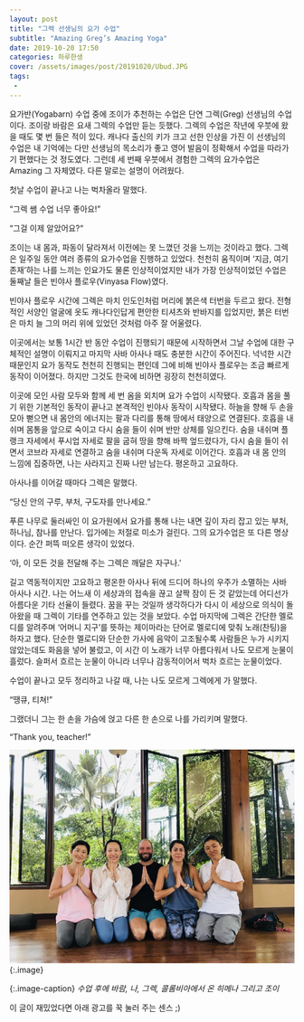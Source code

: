 ```yaml
---
layout: post
title: "그렉 선생님의 요가 수업"
subtitle: "Amazing Greg’s Amazing Yoga"
date: 2019-10-20 17:50
categories: 하루한생
cover: /assets/images/post/20191020/Ubud.JPG
tags:
 - 
---
```


요가반(Yogabarn) 수업 중에 조이가 추천하는 수업은 단연 그렉(Greg) 선생님의 수업이다. 조이랑 바람은 요새 그렉의 수업만 듣는 듯했다. 그렉의 수업은 작년에 우붓에 왔을 때도 몇 번 들은 적이 있다. 캐나다 출신의 키가 크고 선한 인상을 가진 이 선생님의 수업은 내 기억에는 다만 선생님의 목소리가 좋고 영어 발음이 정확해서 수업을 따라가기 편했다는 것 정도였다. 그런데 세 번째 우붓에서 경험한 그렉의 요가수업은 Amazing 그 자체였다. 다른 말로는 설명이 어려웠다.

첫날 수업이 끝나고 나는 벅차올라 말했다. 

“그렉 쌤 수업 너무 좋아요!”

“그걸 이제 알았어요?“

조이는 내 몸과, 파동이 달라져서 이전에는 못 느꼈던 것을 느끼는 것이라고 했다. 그렉은 일주일 동안 여러 종류의 요가수업을 진행하고 있었다. 천천히 움직이며 ‘지금, 여기 존재’하는 나를 느끼는 인요가도 물론 인상적이었지만 내가 가장 인상적이었던 수업은 둘째날 들은 빈야사 플로우(Vinyasa Flow)였다. 

빈야사 플로우 시간에 그렉은 마치 인도인처럼 머리에 붉은색 터번을 두르고 왔다. 전형적인 서양인 얼굴에 옷도 캐나다인답게 편안한 티셔츠와 반바지를 입었지만, 붉은 터번은 마치 늘 그의 머리 위에 있었던 것처럼 아주 잘 어울렸다. 

이곳에서는 보통 1시간 반 동안 수업이 진행되기 때문에 시작하면서 그날 수업에 대한 구체적인 설명이 이뤄지고 마지막 사바 아사나 때도 충분한 시간이 주어진다. 넉넉한 시간 때문인지 요가 동작도 천천히 진행되는 편인데 그에 비해 빈야사 플로우는 조금 빠르게 동작이 이어졌다. 하지만 그것도 한국에 비하면 굉장히 천천히였다.

이곳에 모인 사람 모두와 함께 세 번 옴을 외치며 요가 수업이 시작됐다. 호흡과 몸을 풀기 위한 기본적인 동작이 끝나고 본격적인 빈야사 동작이 시작됐다. 하늘을 향해 두 손을 모아 뻗으면 내 몸안의 에너지는 팔과 다리를 통해 땅에서 태양으로 연결된다. 호흡을 내쉬며 몸통을 앞으로 숙이고 다시 숨을 들이 쉬며 반만 상체를 일으킨다. 숨을 내쉬며 플랭크 자세에서 푸시업 자세로 팔을 굽혀 땅을 향해 바짝 엎드렸다가, 다시 숨을 들이 쉬면서 코브라 자세로 연결하고 숨을 내쉬며 다운독 자세로 이어간다. 호흡과 내 몸 안의 느낌에 집중하면, 나는 사라지고 진짜 나만 남는다. 평온하고 고요하다. 

아사나를 이어갈 때마다 그렉은 말했다.

“당신 안의 구루, 부처, 구도자를 만나세요.”

푸른 나무로 둘러싸인 이 요가원에서 요가를 통해 나는 내면 깊이 자리 잡고 있는 부처, 하나님, 참나를 만난다. 입가에는 저절로 미소가 걸린다. 그의 요가수업은 또 다른 명상이다. 순간 퍼뜩 떠오른 생각이 있었다. 

‘아, 이 모든 것을 전달해 주는 그렉은 깨달은 자구나.’

길고 역동적이지만 고요하고 평온한 아사나 뒤에 드디어 하나의 우주가 소멸하는 사바 아사나 시간. 나는 어느새 이 세상과의 접속을 끊고 살짝 잠이 든 것 같았는데 어디선가 아름다운 기타 선율이 들렸다. 꿈을 꾸는 것일까 생각하다가 다시 이 세상으로 의식이 돌아왔을 때 그렉이 기타를 연주하고 있는 것을 보았다. 수업 마지막에 그렉은 간단한 멜로디를 알려주며 ‘어머니 지구’를 뜻하는 제이마라는 단어로 멜로디에 맞춰 노래(찬팅)을 하자고 했다. 단순한 멜로디와 단순한 가사에 음악이 고조될수록 사람들은 누가 시키지 않았는데도 화음을 넣어 불렀고, 이 시간 이 노래가 너무 아름다워서 나도 모르게 눈물이 흘렀다. 슬퍼서 흐르는 눈물이 아니라 너무나 감동적이어서 벅차 흐르는 눈물이었다. 

수업이 끝나고 모두 정리하고 나갈 때, 나는 나도 모르게 그렉에게 가 말했다.

“땡큐, 티쳐!” 

그랬더니 그는 한 손을 가슴에 얹고 다른 한 손으로 나를 가리키며 말했다.

“Thank you, teacher!”


 ![](/assets/images/post/20191020/Greg.jpg)
{:.image}

{:.image-caption}
*수업 후에 바람, 나, 그렉, 콜롬비아에서 온 히메나 그리고 조이*


이 글이 재밌었다면 아래 광고를 꾹 눌러 주는 센스 ;)